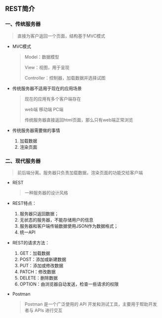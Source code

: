 ## REST简介

### 一、传统服务器

> 直接为客户返回一个页面，结构基于MVC模式

- MVC模式

  > Model：数据模型
  >
  > View：视图，用于呈现
  >
  > Controller：控制器，加载数据并选择试图

- 传统服务器不适用于现在的应用场景

  > 现在的应用有多个客户端存在
  >
  > web端     移动端      PC端
  >
  > 传统服务器直接返回html页面，那么只有web端正常浏览

- 传统服务器需要做的事情
  1. 加载数据
  2. 渲染页面

### 二、现代服务器

> 前后端分离。服务器只负责加载数据，渲染页面的功能交给客户端

- REST

  > 一种服务器的设计风格

- REST特点：
  1. 服务器只返回数据；
  2. 无状态的服务器，不能存储用户的信息
  3. 服务器和客户端传输数据使用JSON作为数据格式；
  4. 统一API
  
- REST的请求方法：
  1. GET：加载数据
  2. POST：添加或新建数据
  3. PUT：添加或修改数据
  4. PATCH：修改数据
  5. DELETE：删除数据
  6. OPTION：由浏览器自动发送，检查一些请求的权限
  
- Postman

  > Postman 是一个广泛使用的 API 开发和测试工具，主要用于帮助开发者与 APIs 进行交互

